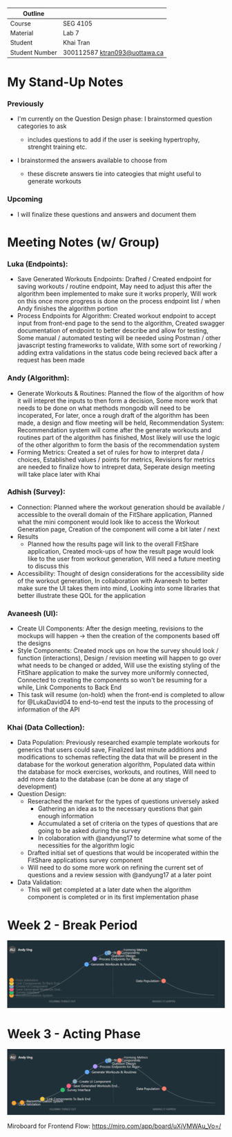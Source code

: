 | Outline        |                               |
| -------------- | ----------------------------- |
| Course         | SEG 4105                      |
| Material       | Lab 7                         |
| Student        | Khai Tran                     |
| Student Number | 300112587 ktran093@uottawa.ca |

# My Stand-Up Notes

### Previously

- I'm currently on the Question Design phase: I brainstormed question categories to ask

  - includes questions to add if the user is seeking hypertrophy, strenght training etc.

- I brainstormed the answers available to choose from
  - these discrete answers tie into cateogies that might useful to generate workouts

### Upcoming

- I will finalize these questions and answers and document them

# Meeting Notes (w/ Group)

### Luka (Endpoints):

- Save Generated Workouts Endpoints: Drafted / Created endpoint for saving workouts / routine endpoint, May need to adjust this after the algorithm been implemented to make sure it works properly, Will work on this once more progress is done on the process endpoint list / when Andy finishes the algorithm portion
- Process Endpoints for Algorithm: Created workout endpoint to accept input from front-end page to the send to the algorithm, Created swagger documentation of endpoint to better describe and allow for testing, Some manual / automated testing will be needed using Postman / other javascript testing frameworks to validate, With some sort of reworking / adding extra validations in the status code being recieved back after a request has been made

### Andy (Algorithm):

- Generate Workouts & Routines: Planned the flow of the algorithm of how it will intepret the inputs to then form a decision, Some more work that needs to be done on what methods mongodb will need to be incoperated, For later, once a rough draft of the algorithm has been made, a design and flow meeting will be held,
  Recommendation System: Recommendation system will come after the generate workouts and routines part of the algorithm has finished, Most likely will use the logic of the other algorithm to form the basis of the recommendation system
- Forming Metrics: Created a set of rules for how to interpret data / choices, Established values / points for metrics, Revisions for metrics are needed to finalize how to intrepret data, Seperate design meeting will take place later with Khai

### Adhish (Survey):

- Connection: Planned where the workout generation should be available / accessible to the overall domain of the FitShare application, Planned what the mini component would look like to access the Workout Generation page, Creation of the component will come a bit later / next
- Results
  - Planned how the results page will link to the overall FitShare application, Created mock-ups of how the result page would look like to the user from workout generation, Will need a future meeting to discuss this
- Accessibility: Thought of design considerations for the accessibility side of the workout generation, In collaboration with Avaneesh to better make sure the UI takes them into mind, Looking into some libraries that better illustrate these QOL for the application

### Avaneesh (UI):

- Create UI Components: After the design meeting, revisions to the mockups will happen -> then the creation of the components based off the designs
- Style Components: Created mock ups on how the survey should look / function (interactions), Design / revision meeting will happen to go over what needs to be changed or added, Will use the existing styling of the FitShare application to make the survey more uniformly connected, Connected to creating the components so won't be resuming for a while, Link Components to Back End
- This task will resume (on-hold) when the front-end is completed to allow for @LukaDavid04 to end-to-end test the inputs to the processing of information of the API

### Khai (Data Collection):

- Data Population: Previously researched example template workouts for generics that users could save, Finalized last minute additions and modifications to schemas reflecting the data that will be present in the database for the workout generation algorithm, Populated data within the database for mock exercises, workouts, and routines, Will need to add more data to the database (can be done at any stage of development)
- Question Design:
  - Reserached the market for the types of questions universely asked
    - Gathering an idea as to the necessary questions that gain enough information
    - Accumulated a set of criteria on the types of questions that are going to be asked during the survey
    - In colaboration with @andyung17 to determine what some of the necessities for the algorithm logic
  - Drafted initial set of questions that would be incoperated within the FitShare applications survey component
  - Will need to do some more work on refining the current set of questions and a review session with @andyung17 at a later point
- Data Validation:
  - This will get completed at a later date when the algorithm component is completed or in its first implementation phase

# Week 2 - Break Period

![Alt text](image.png)

# Week 3 - Acting Phase

![Alt text](image-1.png)

Miroboard for Frontend Flow:
https://miro.com/app/board/uXjVMWAu_Vo=/
